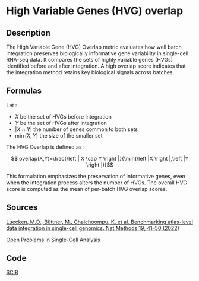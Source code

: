 # High Variable Genes (HVG) overlap 

## Description 

The High Variable Gene (HVG) Overlap metric evaluates how well batch integration preserves biologically informative gene variability in single-cell RNA-seq data.
It compares the sets of highly variable genes (HVGs) identified before and after integration.
A high overlap score indicates that the integration method retains key biological signals across batches.

## Formulas 

Let : 
- $X$ be the set of HVGs before integration
- $Y$ be the set of HVGs after integration
- $\left | X \cap Y \right |$ the number of genes common to both sets
- $\min(X,Y)$ the size of the smaller set

The HVG Overlap is defined as :

$$ overlap(X,Y)=\frac{\left | X \cap Y \right |}{\min(\left |X \right |,\left |Y \right |)}$$

This formulation emphasizes the preservation of informative genes, even when the integration process alters the number of HVGs. 
The overall HVG score is computed as the mean of per-batch HVG overlap scores.

## Sources 

[Luecken, M.D., Büttner, M., Chaichoompu, K. et al. Benchmarking atlas-level data integration in single-cell genomics. Nat Methods 19, 41–50 (2022)](https://doi.org/10.1038/s41592-021-01336-8)

[Open Problems in Single-Cell Analysis](https://openproblems.bio/results/batch_integration?version=v2.0.0)

## Code 

[SCIB](https://github.com/theislab/scib/blob/main/scib/metrics/highly_variable_genes.py)


